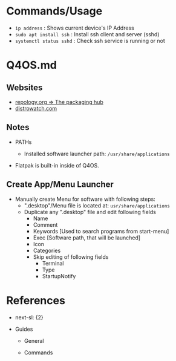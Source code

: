 # Commands/Usage

* `ip address` : Shows current device's IP Address
* `sudo apt install ssh` : Install ssh client and server (sshd)
* `systemctl status sshd` : Check ssh service is running or not

# Q4OS.md

## Websites

* [repology.org => The packaging hub](https://repology.org/)
* [distrowatch.com](https://distrowatch.com/)

## Notes

* PATHs
  * Installed software launcher path: `/usr/share/applications`

* Flatpak is built-in inside of Q4OS.

## Create App/Menu Launcher

* Manually create Menu for software with following steps:
  * ".desktop"/Menu file is located at: `usr/share/applications`
  * Duplicate any ".desktop" file and edit following fields
    * Name
    * Comment
    * Keywords [Used to search programs from start-menu]
    * Exec [Software path, that will be launched]
    * Icon
    * Categories
    * Skip editing of following fields
      * Terminal
      * Type
      * StartupNotify

# References

* next-sl: {2}

* Guides

  * General

  * Commands


